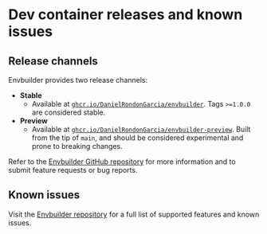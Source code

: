 # Dev container releases and known issues

## Release channels

Envbuilder provides two release channels:

- **Stable**
  - Available at
    [`ghcr.io/DanielRondonGarcia/envbuilder`](https://github.com/DanielRondonGarcia/envbuilder/pkgs/container/envbuilder).
    Tags `>=1.0.0` are considered stable.
- **Preview**
  - Available at
    [`ghcr.io/DanielRondonGarcia/envbuilder-preview`](https://github.com/DanielRondonGarcia/envbuilder/pkgs/container/envbuilder-preview).
    Built from the tip of `main`, and should be considered experimental and
    prone to breaking changes.

Refer to the
[Envbuilder GitHub repository](https://github.com/DanielRondonGarcia/envbuilder/) for more
information and to submit feature requests or bug reports.

## Known issues

Visit the
[Envbuilder repository](https://github.com/DanielRondonGarcia/envbuilder/blob/main/docs/devcontainer-spec-support.md)
for a full list of supported features and known issues.
